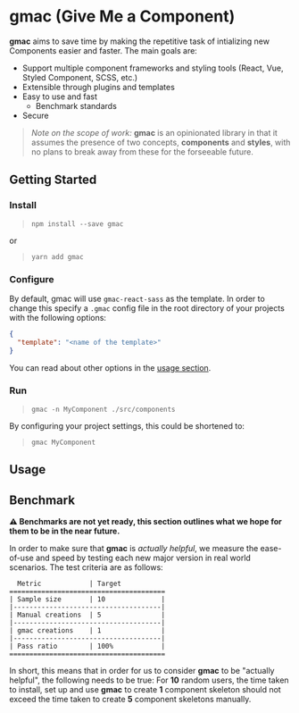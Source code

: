 # gmac (Give Me a Component)

**gmac** aims to save time by making the repetitive task of intializing new Components easier and faster. The main goals are:

- Support multiple component frameworks and styling tools (React, Vue, Styled Component, SCSS, etc.)
- Extensible through plugins and templates
- Easy to use and fast
  - Benchmark standards
- Secure


> *Note on the scope of work:*
**gmac** is an opinionated library in that it assumes the presence of two concepts, **components** and **styles**, with no plans to break away from these for the forseeable future.

## Getting Started

### Install

> `npm install --save gmac`

or

> `yarn add gmac`

### Configure

By default, gmac will use `gmac-react-sass` as the template. In order to change this specify a `.gmac` config file in the root directory of your projects with the following options:

```json
{
  "template": "<name of the template>"
}
```

You can read about other options in the [usage section](#usage).

### Run

> `gmac -n MyComponent ./src/components`

By configuring your project settings, this could be shortened to:

> `gmac MyComponent`

## Usage

## Benchmark

**⚠️ Benchmarks are not yet ready, this section outlines what we hope for them to be in the near future.**

In order to make sure that **gmac** is *actually helpful*, we measure the ease-of-use and speed by testing each new major version in real world scenarios. The test criteria are as follows:

```
  Metric            | Target
=======================================
| Sample size       | 10              |
|-------------------------------------|
| Manual creations  | 5               |
|-------------------------------------|
| gmac creations    | 1               |
|-------------------------------------|
| Pass ratio        | 100%            |
=======================================
```

In short, this means that in order for us to consider **gmac** to be "actually helpful", the following needs to be true: For **10** random users, the time taken to install, set up and use **gmac** to create **1** component skeleton should not exceed the time taken to create **5** component skeletons manually.
